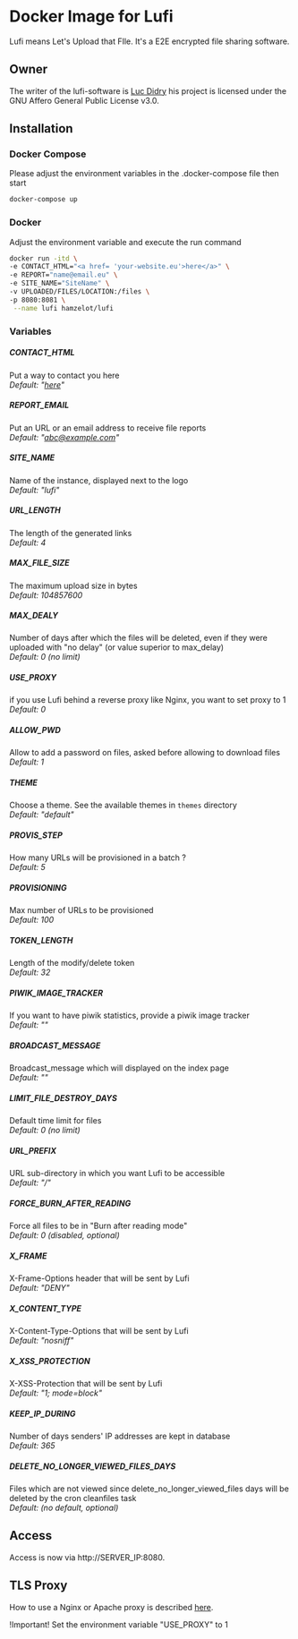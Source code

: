 # Docker Image for Lufi

Lufi means Let's Upload that FIle. It's a E2E encrypted file sharing software.

## Owner
The writer of the lufi-software is [Luc Didry](https://framagit.org/fiat-tux/hat-softwares/lufi/) his project is licensed under the GNU Affero General Public License v3.0.

## Installation

### Docker Compose

Please adjust the environment variables in the .docker-compose file then start

```bash
docker-compose up

```

### Docker

Adjust the environment variable and execute the run command

```bash
docker run -itd \
-e CONTACT_HTML="<a href= 'your-website.eu'>here</a>" \
-e REPORT="name@email.eu" \
-e SITE_NAME="SiteName" \
-v UPLOADED/FILES/LOCATION:/files \
-p 8080:8081 \
 --name lufi hamzelot/lufi
```

### Variables

##### CONTACT_HTML 
Put a way to contact you here  
_Default: "<a href= 'example.com'>here</a>"_
##### REPORT_EMAIL
Put an URL or an email address to receive file reports  
_Default: "abc@example.com"_
##### SITE_NAME 
Name of the instance, displayed next to the logo  
_Default: "lufi"_
##### URL_LENGTH 
The length of the generated links  
_Default: 4_
##### MAX_FILE_SIZE 
The maximum upload size in bytes  
_Default: 104857600_
##### MAX_DEALY 
Number of days after which the files will be deleted, even if they were uploaded with "no delay" (or value superior to max_delay)  
_Default: 0 (no limit)_
##### USE_PROXY 
if you use Lufi behind a reverse proxy like Nginx, you want to set proxy to 1  
_Default: 0_
##### ALLOW_PWD 
Allow to add a password on files, asked before allowing to download files  
_Default: 1_
##### THEME 
Choose a theme. See the available themes in `themes` directory  
_Default: "default"_
##### PROVIS_STEP 
How many URLs will be provisioned in a batch ?  
_Default: 5_
##### PROVISIONING 
Max number of URLs to be provisioned  
_Default: 100_
##### TOKEN_LENGTH 
Length of the modify/delete token  
_Default: 32_
##### PIWIK_IMAGE_TRACKER 
If you want to have piwik statistics, provide a piwik image tracker  
_Default: ""_
##### BROADCAST_MESSAGE 
Broadcast_message which will displayed on the index page  
_Default: ""_
##### LIMIT_FILE_DESTROY_DAYS 
Default time limit for files  
_Default: 0 (no limit)_
##### URL_PREFIX 
URL sub-directory in which you want Lufi to be accessible  
_Default: "/"_
##### FORCE_BURN_AFTER_READING 
Force all files to be in "Burn after reading mode"  
_Default: 0 (disabled, optional)_
##### X_FRAME 
X-Frame-Options header that will be sent by Lufi  
_Default: "DENY"_
##### X_CONTENT_TYPE 
X-Content-Type-Options that will be sent by Lufi  
_Default: "nosniff"_
##### X_XSS_PROTECTION 
X-XSS-Protection that will be sent by Lufi  
_Default: "1; mode=block"_
##### KEEP_IP_DURING 
Number of days senders' IP addresses are kept in database  
_Default: 365_
##### DELETE_NO_LONGER_VIEWED_FILES_DAYS 
Files which are not viewed since delete_no_longer_viewed_files days will be deleted by the cron cleanfiles task  
_Default: (no default, optional)_

## Access

Access is now via http://SERVER_IP:8080.

## TLS Proxy

How to use a Nginx or Apache proxy is described [here](https://framagit.org/fiat-tux/hat-softwares/lufi/-/wikis/installation#reverse-proxies).

!Important! Set the environment variable "USE_PROXY" to 1
